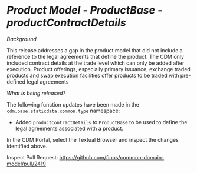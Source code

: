 # *Product Model - ProductBase - productContractDetails*

_Background_

This release addresses a gap in the product model that did not include a reference to the legal agreements that define the product. 
The CDM only included contract details at the trade level which can only be added after execution. Product offerings, especially 
primary issuance, exchange traded products and swap execution facilities offer products to be traded with pre-defined legal agreements

_What is being released?_

The following function updates have been made in the `cdm.base.staticdata.common.type` namespace:

- Added `productContractDetails` to `ProductBase` to be used to define the legal agreements associated with a product. 

In the CDM Portal, select the Textual Browser and inspect the changes identified above.

Inspect Pull Request: https://github.com/finos/common-domain-model/pull/2419
